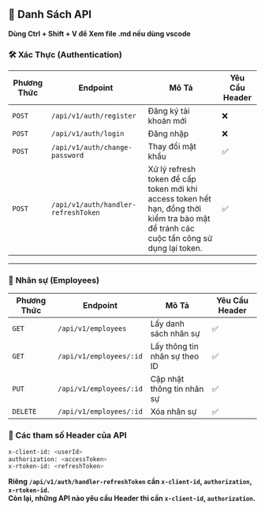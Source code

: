## 📌 Danh Sách API

**Dùng Ctrl + Shift + V để Xem file .md nếu dùng vscode**

### 🛠️ **Xác Thực (Authentication)**

| Phương Thức | Endpoint                            | Mô Tả                                                                                                                                   | Yêu Cầu Header |
| ----------- | ----------------------------------- | --------------------------------------------------------------------------------------------------------------------------------------- | ------------- |
| `POST`      | `/api/v1/auth/register`             | Đăng ký tài khoản mới                                                                                                                   | ❌            |
| `POST`      | `/api/v1/auth/login`                | Đăng nhập                                                                                                                               | ❌            |
| `POST`      | `/api/v1/auth/change-password`      | Thay đổi mật khẩu                                                                                                                       | ✅            |
| `POST`      | `/api/v1/auth/handler-refreshToken` | Xử lý refresh token để cấp token mới khi access token hết hạn, đồng thời kiểm tra bảo mật để tránh các cuộc tấn công sử dụng lại token. | ✅            |

---

### 👤 **Nhân sự (Employees)**

| Phương Thức | Endpoint                | Mô Tả                         | Yêu Cầu Header |
| ----------- | ----------------------- | ----------------------------- | ------------- |
| `GET`       | `/api/v1/employees`     | Lấy danh sách nhân sự         | ✅            |
| `GET`       | `/api/v1/employees/:id` | Lấy thông tin nhân sự theo ID | ✅            |
| `PUT`       | `/api/v1/employees/:id` | Cập nhật thông tin nhân sự    | ✅            |
| `DELETE`    | `/api/v1/employees/:id` | Xóa nhân sự                   | ✅            |

### 📌 Các tham số Header của API
```sh
x-client-id: <userId>
authorization: <accessToken>
x-rtoken-id: <refreshToken>
```
**Riêng `/api/v1/auth/handler-refreshToken` cần `x-client-id`, `authorization`, `x-rtoken-id`.**  
**Còn lại, những API nào yêu cầu Header thì cần `x-client-id`, `authorization`.**